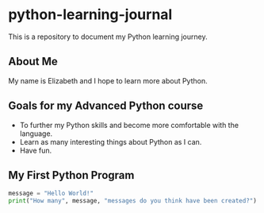 # python-learning-journal
This is a repository to document my Python learning journey.

## About Me
My name is Elizabeth and I hope to learn more about Python.
## Goals for my Advanced Python course
* To further my Python skills and become more comfortable with the language.
* Learn as many interesting things about Python as I can.
* Have fun.
## My First Python Program
```python
message = "Hello World!"
print("How many", message, "messages do you think have been created?")
```
